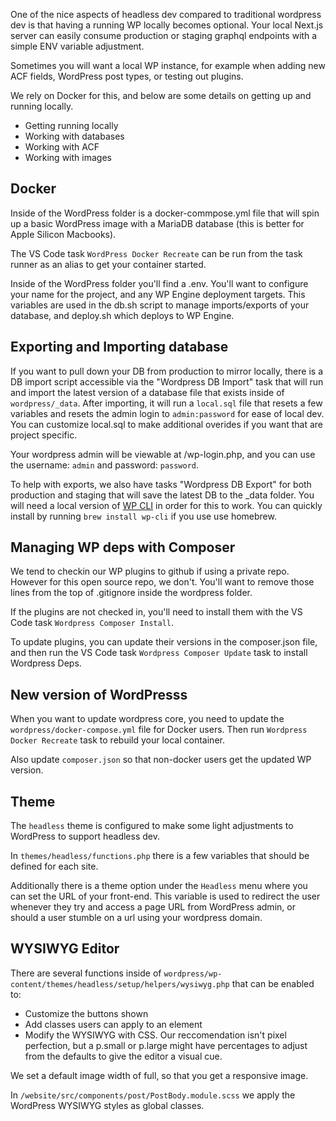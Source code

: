 One of the nice aspects of headless dev compared to traditional wordpress dev is that having a running WP locally becomes optional. Your local Next.js server can easily consume production or staging graphql endpoints with a simple ENV variable adjustment.

Sometimes you will want a local WP instance, for example when adding new ACF fields, WordPress post types, or testing out plugins.

We rely on Docker for this, and below are some details on getting up and running locally.

- Getting running locally
- Working with databases
- Working with ACF
- Working with images

## Docker

Inside of the WordPress folder is a docker-commpose.yml file that will spin up a basic WordPress image with a MariaDB database (this is better for Apple Silicon Macbooks).

The VS Code task `WordPress Docker Recreate` can be run from the task runner as an alias to get your container started.

Inside of the WordPress folder you'll find a .env. You'll want to configure your name for the project, and any WP Engine deployment targets. This variables are used in the db.sh script to manage imports/exports of your database, and deploy.sh which deploys to WP Engine.

## Exporting and Importing database

If you want to pull down your DB from production to mirror locally, there is a DB import script accessible via the "Wordpress DB Import" task that will run and import the latest version of a database file that exists inside of `wordpress/_data`. After importing, it will run a `local.sql` file that resets a few variables and resets the admin login to `admin:password` for ease of local dev. You can customize local.sql to make additional overides if you want that are project specific.

Your wordpress admin will be viewable at /wp-login.php, and you can use the username: `admin` and password: `password`.

To help with exports, we also have tasks "Wordpress DB Export" for both production and staging that will save the latest DB to the \_data folder. You will need a local version of [WP CLI](https://wp-cli.org/) in order for this to work. You can quickly install by running `brew install wp-cli` if you use use homebrew.

## Managing WP deps with Composer

We tend to checkin our WP plugins to github if using a private repo. However for this open source repo, we don't. You'll want to remove those lines from the top of .gitignore inside the wordpress folder.

If the plugins are not checked in, you'll need to install them with the VS Code task `Wordpress Composer Install`.

To update plugins, you can update their versions in the composer.json file, and then run the VS Code task `Wordpress Composer Update` task to install Wordpress Deps.

## New version of WordPresss

When you want to update wordpress core, you need to update the `wordpress/docker-compose.yml` file for Docker users. Then run `Wordpress Docker Recreate` task to rebuild your local container.

Also update `composer.json` so that non-docker users get the updated WP version.

## Theme

The `headless` theme is configured to make some light adjustments to WordPress to support headless dev.

In `themes/headless/functions.php` there is a few variables that should be defined for each site.

Additionally there is a theme option under the `Headless` menu where you can set the URL of your front-end. This variable is used to redirect the user whenever they try and access a page URL from WordPress admin, or should a user stumble on a url using your wordpress domain.

## WYSIWYG Editor

There are several functions inside of `wordpress/wp-content/themes/headless/setup/helpers/wysiwyg.php` that can be enabled to:

- Customize the buttons shown
- Add classes users can apply to an element
- Modify the WYSIWYG with CSS. Our reccomendation isn't pixel perfection, but a p.small or p.large might have percentages to adjust from the defaults to give the editor a visual cue.

We set a default image width of full, so that you get a responsive image.

In `/website/src/components/post/PostBody.module.scss` we apply the WordPress WYSIWYG styles as global classes.
